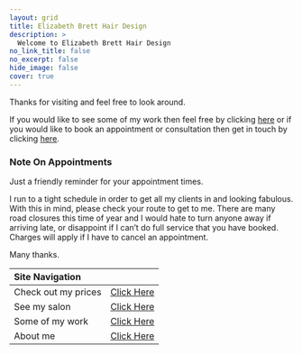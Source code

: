 ```yaml
---
layout: grid
title: Elizabeth Brett Hair Design
description: >
  Welcome to Elizabeth Brett Hair Design
no_link_title: false 
no_excerpt: false 
hide_image: false
cover: true
---
```


Thanks for visiting and feel free to look around. 

If you would like to see some of my work then feel free by clicking [here](/gallery) or if you would like to book an appointment or consultation then get in touch by clicking [here](/contact).

### Note On Appointments

Just a friendly reminder for your appointment times. 

I run to a tight schedule in order to get all my clients in and looking fabulous.  With this in mind, please check your route to get to me. There are many road closures this time of year and I would hate to turn anyone away if arriving late, or disappoint if I can’t do full service that you have booked. Charges will apply if I have to cancel an appointment. 

Many thanks.  

| Site Navigation |  |
| :--- | :--- |
| Check out my prices | [Click Here](/prices) |
| See my salon | [Click Here](/salon) |
| Some of my work | [Click Here](/gallery) |
| About me | [Click Here](/me) |